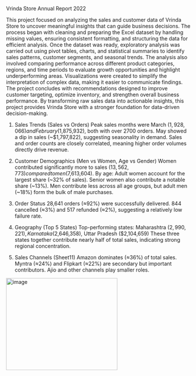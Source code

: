 Vrinda Store Annual Report 2022

This project focused on analyzing the sales and customer data of Vrinda Store to uncover meaningful insights that can guide business decisions. 
The process began with cleaning and preparing the Excel dataset by handling missing values, ensuring consistent formatting, and structuring the data for efficient analysis. 
Once the dataset was ready, exploratory analysis was carried out using pivot tables, charts, and statistical summaries to identify sales patterns, customer segments, and seasonal trends. 
The analysis also involved comparing performance across different product categories, regions, and time periods to evaluate growth opportunities and highlight underperforming areas.
Visualizations were created to simplify the interpretation of complex data, making it easier to communicate findings. 
The project concludes with recommendations designed to improve customer targeting, optimize inventory, and strengthen overall business performance. 
By transforming raw sales data into actionable insights, this project provides Vrinda Store with a stronger foundation for data-driven decision-making.

 1. Sales Trends (Sales vs Orders)
Peak sales months were March ($1,928,066) and February ($1,875,932), both with over 2700 orders.
May showed a dip in sales (~$1,797,822), suggesting seasonality in demand.
Sales and order counts are closely correlated, meaning higher order volumes directly drive revenue.

2. Customer Demographics (Men vs Women, Age vs Gender)
Women contributed significantly more to sales ($13,562,773) compared to men ($7,613,604).
By age:
Adult women account for the largest share (~32% of sales).
Senior women also contribute a notable share (~13%).
Men contribute less across all age groups, but adult men (~18%) form the bulk of male purchases.

3. Order Status
28,641 orders (≈92%) were successfully delivered.
844 cancelled (≈3%) and 517 refunded (≈2%), suggesting a relatively low failure rate.

4. Geography (Top 5 States)
Top-performing states:
Maharashtra ($2,990,221), Karnataka ($2,646,358), Uttar Pradesh ($2,104,659)
These three states together contribute nearly half of total sales, indicating strong regional concentration.

5. Sales Channels (Sheet11)
Amazon dominates (≈36%) of total sales.
Myntra (≈24%) and Flipkart (≈22%) are secondary but important contributors.
Ajio and other channels play smaller roles.

<img width="304" height="251" alt="image" src="https://github.com/user-attachments/assets/ff3a6acf-8aa8-4e90-867a-5f7ad24ddfda" />

